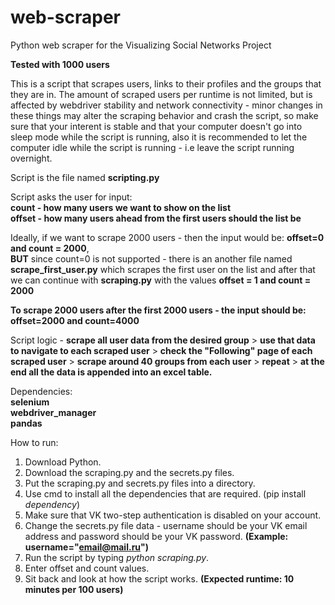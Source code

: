 # web-scraper
Python web scraper for the Visualizing Social Networks Project

**Tested with 1000 users** <br>

This is a script that scrapes users, links to their profiles and the groups that they are in. The amount of scraped users per runtime is not limited, but is affected by webdriver stability and network connectivity - minor changes in these things may alter the scraping behavior and crash the script, so make sure that your interent is stable and that your computer doesn't go into sleep mode while the script is running, also it is recommended to let the computer idle while the script is running - i.e leave the script running overnight. <br>

Script is the file named **scripting.py** <br>

Script asks the user for input: <br>
  **count - how many users we want to show on the list** <br>
  **offset - how many users ahead from the first users should the list be** <br>
  
Ideally, if we want to scrape 2000 users - then the input would be: **offset=0 and count = 2000**, <br>
**BUT** since count=0 is not supported - there is an another file named **scrape_first_user.py** which scrapes the first user on the list and after that we can continue with **scraping.py** with the values **offset = 1 and count = 2000** <br>

**To scrape 2000 users after the first 2000 users - the input should be: offset=2000 and count=4000** <br>

Script logic - **scrape all user data from the desired group** > **use that data to navigate to each scraped user** > **check the "Following" page of each scraped user** > **scrape around 40 groups from each user** > **repeat** > **at the end all the data is appended into an excel table.** <br>

Dependencies: <br>
  **selenium <br>
  webdriver_manager <br>
  pandas** <br>
  
How to run: 

  1. Download Python.
  2. Download the scraping.py and the secrets.py files.
  3. Put the scraping.py and secrets.py files into a directory.
  4. Use cmd to install all the dependencies that are required. (pip install *dependency*)
  5. Make sure that VK two-step authentication is disabled on your account.
  6. Change the secrets.py file data - username should be your VK email address and password should be your VK password. **(Example: username="email@mail.ru")**
  7. Run the script by typing *python scraping.py*.
  8. Enter offset and count values.
  9. Sit back and look at how the script works. **(Expected runtime: 10 minutes per 100 users)**
  
